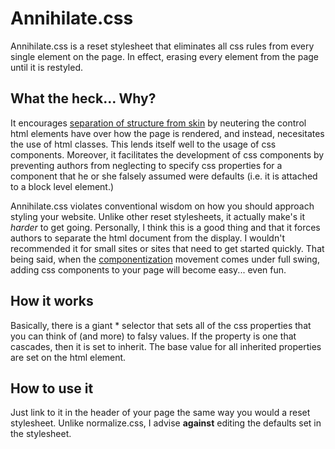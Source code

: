Annihilate.css
==============

Annihilate.css is a reset stylesheet that eliminates all css rules from every single element on the page. In effect, erasing every element from the page until it is restyled.

What the heck… Why?
---------------------
It encourages [separation of structure from skin](http://oocss.org) by neutering the control html elements have over how the page is rendered, and instead, necesitates the use of html classes. This lends itself well to the usage of css components. Moreover, it facilitates the development of css components by preventing authors from neglecting to specify css properties for a component that he or she falsely assumed were defaults (i.e. it is attached to a block level element.)

Annihilate.css violates conventional wisdom on how you should approach styling your website. Unlike other reset stylesheets, it actually make's it *harder* to get going. Personally, I think this is a good thing and that it forces authors to separate the html document from the display. I wouldn't recommended it for small sites or sites that need to get started quickly. That being said, when the [componentization](http://tjholowaychuk.com/post/27984551477/components) movement comes under full swing, adding css components to your page will become easy... even fun.

How it works
------------

Basically, there is a giant * selector that sets all of the css properties that you can think of (and more) to falsy values. If the property is one that cascades, then it is set to inherit. The base value for all inherited properties are set on the html element.

How to use it
-------------

Just link to it in the header of your page the same way you would a reset stylesheet. Unlike normalize.css, I advise **against** editing the defaults set in the stylesheet.